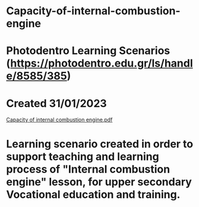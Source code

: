 # Capacity-of-internal-combustion-engine
# Photodentro Learning Scenarios (https://photodentro.edu.gr/ls/handle/8585/385)
# Created 31/01/2023
[Capacity of internal combustion engine.pdf](https://github.com/vparisis/Capacity-of-internal-combustion-engine/files/10551137/Capacity.of.internal.combustion.engine.pdf)
# Learning scenario created in order to support teaching and learning process of "Internal combustion engine" lesson, for upper secondary Vocational education  and training. 
